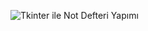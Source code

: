 ![Tkinter ile Not Defteri Yapımı ](https://user-images.githubusercontent.com/74104595/100481742-28435c00-3106-11eb-9b66-9b17eda4e1bf.jpg)

